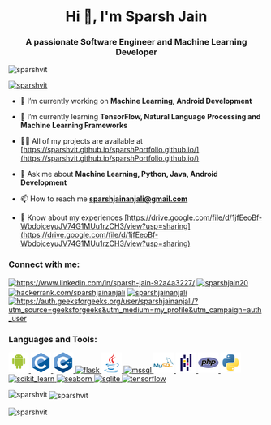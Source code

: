 <h1 align="center">Hi 👋, I'm Sparsh Jain</h1>
<h3 align="center">A passionate Software Engineer and Machine Learning Developer</h3>

<p align="left"> <img src="https://komarev.com/ghpvc/?username=sparshvit&label=Profile%20views&color=0e75b6&style=flat" alt="sparshvit" /> </p>

<p align="left"> <a href="https://github.com/ryo-ma/github-profile-trophy"><img src="https://github-profile-trophy.vercel.app/?username=sparshvit" alt="sparshvit" /></a> </p>

- 🔭 I’m currently working on **Machine Learning, Android Development**

- 🌱 I’m currently learning **TensorFlow, Natural Language Processing and Machine Learning Frameworks**

- 👨‍💻 All of my projects are available at [https://sparshvit.github.io/sparshPortfolio.github.io/](https://sparshvit.github.io/sparshPortfolio.github.io/)

- 💬 Ask me about **Machine Learning, Python, Java, Android Development**

- 📫 How to reach me **sparshjainanjali@gmail.com**

- 📄 Know about my experiences [https://drive.google.com/file/d/1jfEeoBf-WbdojceyuJV74G1MUu1rzCH3/view?usp=sharing](https://drive.google.com/file/d/1jfEeoBf-WbdojceyuJV74G1MUu1rzCH3/view?usp=sharing)

<h3 align="left">Connect with me:</h3>
<p align="left">
<a href="https://linkedin.com/in/https://www.linkedin.com/in/sparsh-jain-92a4a3227/" target="blank"><img align="center" src="https://raw.githubusercontent.com/rahuldkjain/github-profile-readme-generator/master/src/images/icons/Social/linked-in-alt.svg" alt="https://www.linkedin.com/in/sparsh-jain-92a4a3227/" height="30" width="40" /></a>
<a href="https://kaggle.com/sparshjain20" target="blank"><img align="center" src="https://raw.githubusercontent.com/rahuldkjain/github-profile-readme-generator/master/src/images/icons/Social/kaggle.svg" alt="sparshjain20" height="30" width="40" /></a>
<a href="https://www.hackerrank.com/hackerrank.com/sparshjainanjali" target="blank"><img align="center" src="https://raw.githubusercontent.com/rahuldkjain/github-profile-readme-generator/master/src/images/icons/Social/hackerrank.svg" alt="hackerrank.com/sparshjainanjali" height="30" width="40" /></a>
<a href="https://www.leetcode.com/sparshjainanjali" target="blank"><img align="center" src="https://raw.githubusercontent.com/rahuldkjain/github-profile-readme-generator/master/src/images/icons/Social/leet-code.svg" alt="sparshjainanjali" height="30" width="40" /></a>
<a href="https://auth.geeksforgeeks.org/user/https://auth.geeksforgeeks.org/user/sparshjainanjali/?utm_source=geeksforgeeks&utm_medium=my_profile&utm_campaign=auth_user" target="blank"><img align="center" src="https://raw.githubusercontent.com/rahuldkjain/github-profile-readme-generator/master/src/images/icons/Social/geeks-for-geeks.svg" alt="https://auth.geeksforgeeks.org/user/sparshjainanjali/?utm_source=geeksforgeeks&utm_medium=my_profile&utm_campaign=auth_user" height="30" width="40" /></a>
</p>

<h3 align="left">Languages and Tools:</h3>
<p align="left"> <a href="https://developer.android.com" target="_blank" rel="noreferrer"> <img src="https://raw.githubusercontent.com/devicons/devicon/master/icons/android/android-original-wordmark.svg" alt="android" width="40" height="40"/> </a> <a href="https://www.cprogramming.com/" target="_blank" rel="noreferrer"> <img src="https://raw.githubusercontent.com/devicons/devicon/master/icons/c/c-original.svg" alt="c" width="40" height="40"/> </a> <a href="https://www.w3schools.com/cpp/" target="_blank" rel="noreferrer"> <img src="https://raw.githubusercontent.com/devicons/devicon/master/icons/cplusplus/cplusplus-original.svg" alt="cplusplus" width="40" height="40"/> </a> <a href="https://flask.palletsprojects.com/" target="_blank" rel="noreferrer"> <img src="https://www.vectorlogo.zone/logos/pocoo_flask/pocoo_flask-icon.svg" alt="flask" width="40" height="40"/> </a> <a href="https://www.java.com" target="_blank" rel="noreferrer"> <img src="https://raw.githubusercontent.com/devicons/devicon/master/icons/java/java-original.svg" alt="java" width="40" height="40"/> </a> <a href="https://www.microsoft.com/en-us/sql-server" target="_blank" rel="noreferrer"> <img src="https://www.svgrepo.com/show/303229/microsoft-sql-server-logo.svg" alt="mssql" width="40" height="40"/> </a> <a href="https://www.mysql.com/" target="_blank" rel="noreferrer"> <img src="https://raw.githubusercontent.com/devicons/devicon/master/icons/mysql/mysql-original-wordmark.svg" alt="mysql" width="40" height="40"/> </a> <a href="https://pandas.pydata.org/" target="_blank" rel="noreferrer"> <img src="https://raw.githubusercontent.com/devicons/devicon/2ae2a900d2f041da66e950e4d48052658d850630/icons/pandas/pandas-original.svg" alt="pandas" width="40" height="40"/> </a> <a href="https://www.php.net" target="_blank" rel="noreferrer"> <img src="https://raw.githubusercontent.com/devicons/devicon/master/icons/php/php-original.svg" alt="php" width="40" height="40"/> </a> <a href="https://www.python.org" target="_blank" rel="noreferrer"> <img src="https://raw.githubusercontent.com/devicons/devicon/master/icons/python/python-original.svg" alt="python" width="40" height="40"/> </a> <a href="https://scikit-learn.org/" target="_blank" rel="noreferrer"> <img src="https://upload.wikimedia.org/wikipedia/commons/0/05/Scikit_learn_logo_small.svg" alt="scikit_learn" width="40" height="40"/> </a> <a href="https://seaborn.pydata.org/" target="_blank" rel="noreferrer"> <img src="https://seaborn.pydata.org/_images/logo-mark-lightbg.svg" alt="seaborn" width="40" height="40"/> </a> <a href="https://www.sqlite.org/" target="_blank" rel="noreferrer"> <img src="https://www.vectorlogo.zone/logos/sqlite/sqlite-icon.svg" alt="sqlite" width="40" height="40"/> </a> <a href="https://www.tensorflow.org" target="_blank" rel="noreferrer"> <img src="https://www.vectorlogo.zone/logos/tensorflow/tensorflow-icon.svg" alt="tensorflow" width="40" height="40"/> </a> </p>

<p><img align="left" src="https://github-readme-stats.vercel.app/api/top-langs?username=sparshvit&show_icons=true&locale=en&layout=compact" alt="sparshvit" /></p>

<p>&nbsp;<img align="center" src="https://github-readme-stats.vercel.app/api?username=sparshvit&show_icons=true&locale=en" alt="sparshvit" /></p>

<p><img align="center" src="https://github-readme-streak-stats.herokuapp.com/?user=sparshvit&" alt="sparshvit" /></p>
